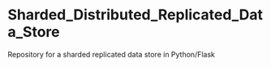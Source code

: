 # Sharded_Distributed_Replicated_Data_Store
Repository for a sharded replicated data store in Python/Flask
